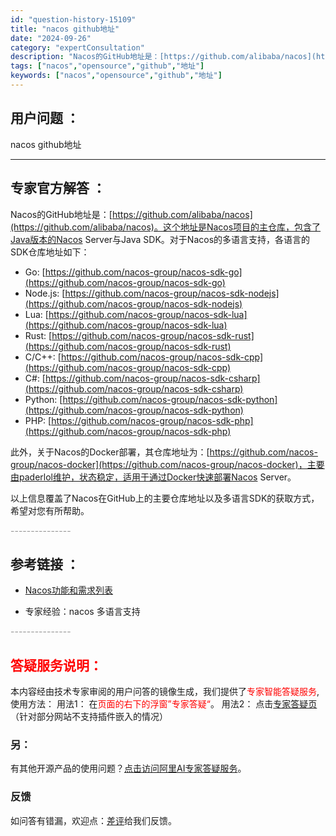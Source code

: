 ```yaml
---
id: "question-history-15109"
title: "nacos github地址"
date: "2024-09-26"
category: "expertConsultation"
description: "Nacos的GitHub地址是：[https://github.com/alibaba/nacos](https://github.com/alibaba/nacos)。这个地址是Nacos项目的主仓库，包含了Java版本的Nacos Server与Java SDK。对于Nacos的多语言支持，各语"
tags: ["nacos","opensource","github","地址"]
keywords: ["nacos","opensource","github","地址"]
---
```


## 用户问题 ： 
 nacos github地址  

---------------
## 专家官方解答 ：

Nacos的GitHub地址是：[https://github.com/alibaba/nacos](https://github.com/alibaba/nacos)。这个地址是Nacos项目的主仓库，包含了Java版本的Nacos Server与Java SDK。对于Nacos的多语言支持，各语言的SDK仓库地址如下：

- Go: [https://github.com/nacos-group/nacos-sdk-go](https://github.com/nacos-group/nacos-sdk-go)
- Node.js: [https://github.com/nacos-group/nacos-sdk-nodejs](https://github.com/nacos-group/nacos-sdk-nodejs)
- Lua: [https://github.com/nacos-group/nacos-sdk-lua](https://github.com/nacos-group/nacos-sdk-lua)
- Rust: [https://github.com/nacos-group/nacos-sdk-rust](https://github.com/nacos-group/nacos-sdk-rust)
- C/C++: [https://github.com/nacos-group/nacos-sdk-cpp](https://github.com/nacos-group/nacos-sdk-cpp)
- C#: [https://github.com/nacos-group/nacos-sdk-csharp](https://github.com/nacos-group/nacos-sdk-csharp)
- Python: [https://github.com/nacos-group/nacos-sdk-python](https://github.com/nacos-group/nacos-sdk-python)
- PHP: [https://github.com/nacos-group/nacos-sdk-php](https://github.com/nacos-group/nacos-sdk-php)

此外，关于Nacos的Docker部署，其仓库地址为：[https://github.com/nacos-group/nacos-docker](https://github.com/nacos-group/nacos-docker)，主要由paderlol维护，状态稳定，适用于通过Docker快速部署Nacos Server。

以上信息覆盖了Nacos在GitHub上的主要仓库地址以及多语言SDK的获取方式，希望对您有所帮助。


<font color="#949494">---------------</font> 


## 参考链接 ：

* [Nacos功能和需求列表](https://nacos.io/docs/latest/archive/feature-list)
 
 * 专家经验：nacos 多语言支持 


 <font color="#949494">---------------</font> 
 


## <font color="#FF0000">答疑服务说明：</font> 

本内容经由技术专家审阅的用户问答的镜像生成，我们提供了<font color="#FF0000">专家智能答疑服务</font>,使用方法：
用法1： 在<font color="#FF0000">页面的右下的浮窗”专家答疑“</font>。
用法2： 点击[专家答疑页](https://answer.opensource.alibaba.com/docs/intro)（针对部分网站不支持插件嵌入的情况）
### 另：


有其他开源产品的使用问题？[点击访问阿里AI专家答疑服务](https://answer.opensource.alibaba.com/docs/intro)。
### 反馈
如问答有错漏，欢迎点：[差评](https://ai.nacos.io/user/feedbackByEnhancerGradePOJOID?enhancerGradePOJOId=15121)给我们反馈。
